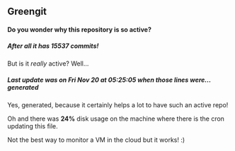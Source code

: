 ## Greengit

#### Do you wonder why this repository is so active?

##### After all it has 15537 commits!

But is it *really* active? Well...

##### Last update was on Fri Nov 20 at 05:25:05 when those lines were... generated

Yes, generated, because it certainly helps a lot to have such an active repo!

Oh and there was **24%** disk usage on the machine
where there is the cron updating this file.

Not the best way to monitor a VM in the cloud but it works! :)

